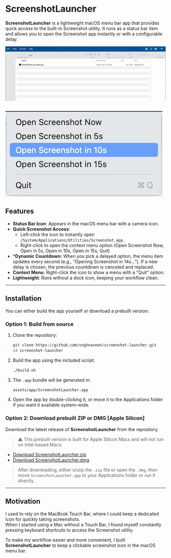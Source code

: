 # ScreenshotLauncher

**ScreenshotLauncher** is a lightweight macOS menu bar app that provides quick access to the built-in Screenshot utility. It runs as a status bar item and allows you to open the Screenshot app instantly or with a configurable delay.

![Screen](assets/screen.gif)  

![Right Click Menu](assets/right-click-menu.png)
---

## Features

- **Status Bar Icon**: Appears in the macOS menu bar with a camera icon.  
- **Quick Screenshot Access**: 
  - Left-click the icon to instantly open `/System/Applications/Utilities/Screenshot.app`. 
  - Right-click to open the context menu option (Open Screenshot Now, Open in 5s, Open in 10s, Open in 15s, Quit)
- ***Dynamic Countdown:** When you pick a delayed option, the menu item updates every second (e.g., “Opening Screenshot in 14s…”). If a new delay is chosen, the previous countdown is canceled and replaced.
- **Context Menu**: Right-click the icon to show a menu with a “Quit” option.  
- **Lightweight**: Runs without a dock icon, keeping your workflow clean.  

---

## Installation

You can either build the app yourself or download a prebuilt version:

### Option 1: Build from source
1. Clone the repository:
    ```bash
    git clone https://github.com/snghnaveen/screenshot-launcher.git
    cd screenshot-launcher
    ```
2. Build the app using the included script:
    ```bash
    ./build.sh
    ```
3. The `.app` bundle will be generated in:
    ```bash
    assets/app/ScreenshotLauncher.app
    ```
4. Open the app by double-clicking it, or move it to the Applications folder if you want it available system-wide.

### Option 2: Download prebuilt ZIP or DMG [Apple Silicon]
Download the latest release of **ScreenshotLauncher** from the repository. 
> ⚠️ This prebuilt version is built for Apple Silicon Macs and will not run on Intel-based Macs:

- [Download ScreenshotLauncher.zip](ScreenshotLauncher.zip)
- [Download ScreenshotLauncher.dmg](ScreenshotLauncher.dmg)

> After downloading, either unzip the `.zip` file or open the `.dmg`, then move `ScreenshotLauncher.app` to your Applications folder or run it directly.

---

## Motivation

I used to rely on the MacBook Touch Bar, where I could keep a dedicated icon for quickly taking screenshots.  
When I started using a Mac without a Touch Bar, I found myself constantly pressing keyboard shortcuts to access the Screenshot utility.  

To make my workflow easier and more convenient, I built **ScreenshotLauncher** to keep a clickable screenshot icon in the macOS menu bar.
